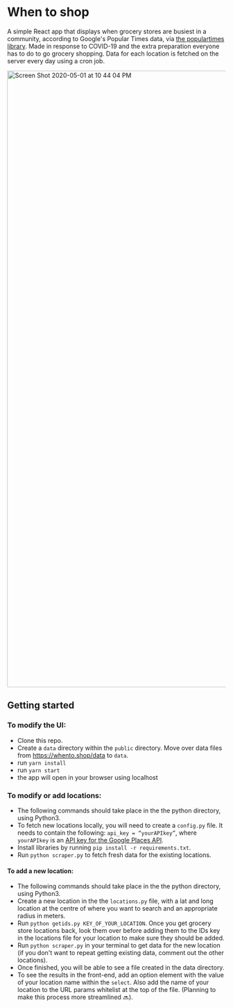 # When to shop

A simple React app that displays when grocery stores are busiest in a community, according to Google's Popular Times data, via [the populartimes library](https://github.com/m-wrzr/populartimes). Made in response to COVID-19 and the extra preparation everyone has to do to go grocery shopping. Data for each location is fetched on the server every day using a cron job.

<img width="1418" alt="Screen Shot 2020-05-01 at 10 44 04 PM" src="https://user-images.githubusercontent.com/12213371/80853258-53f87500-8bfd-11ea-828a-4e6a4c9c30ff.png">

## Getting started

### To modify the UI:

- Clone this repo.
- Create a `data` directory within the `public` directory. Move over data files from https://whento.shop/data to `data`.
- run `yarn install`
- run `yarn start`
- the app will open in your browser using localhost

### To modify or add locations:

- The following commands should take place in the the python directory, using Python3.
- To fetch new locations locally, you will need to create a `config.py` file. It needs to contain the following: `api_key = “yourAPIkey”`, where `yourAPIkey` is an [API key for the Google Places API](https://developers.google.com/places/web-service/get-api-key).
- Install libraries by running `pip install -r requirements.txt`.
- Run `python scraper.py` to fetch fresh data for the existing locations.

#### To add a new location:

- The following commands should take place in the the python directory, using Python3.
- Create a new location in the the `locations.py` file, with a lat and long location at the centre of where you want to search and an appropriate radius in meters.
- Run `python getids.py KEY_OF_YOUR_LOCATION`. Once you get grocery store locations back, look them over before adding them to the IDs key in the locations file for your location to make sure they should be added.
- Run `python scraper.py` in your terminal to get data for the new location (if you don't want to repeat getting existing data, comment out the other locations).
- Once finished, you will be able to see a file created in the data directory.
- To see the results in the front-end, add an option element with the value of your location name within the `select`. Also add the name of your location to the URL params whitelist at the top of the file. (Planning to make this process more streamlined 🔜).
